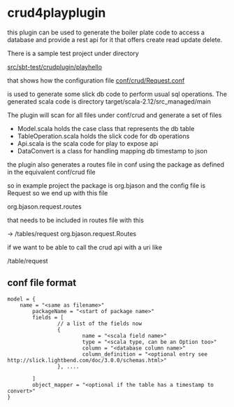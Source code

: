 # crud4playplugin

this plugin can be used to generate the boiler plate code to access a
database and provide a rest api for it that offers create read update delete.

There is a sample test project under directory

[src/sbt-test/crudplugin/playhello](src/sbt-test/crudplugin/playhello)

that shows how the configuration file
[conf/crud/Request.conf](conf/crud/Request.conf)

is used to generate some slick db code to perform usual sql operations.
The generated scala code is directory target/scala-2.12/src_managed/main

The plugin will scan for all files under conf/crud and generate a set of
files
* Model.scala holds the case class that represents the db table
* TableOperation.scala holds the slick code for db operations
* Api.scala is the scala code for play to expose api
* DataConvert is a class for handling mapping db timestamp to json

the plugin also generates a routes file in conf using the package as
defined in the equivalent conf/crud file

so in example project the package is org.bjason and the config file is Request so
we end up with this file

org.bjason.request.routes

that needs to be included in routes file with this

-> /tables/request org.bjason.request.Routes

if we want to be able to call the crud api with a uri like

/table/request

## conf file format
```
model = {
    name = "<same as filename>"
        packageName = "<start of package name>"
        fields = [
                // a list of the fields now
                {
                        name = "<scala field name>"
                        type = "<scala type, can be an Option too>"
                        column = "<database column name>"
                        column_definition = "<optional entry see http://slick.lightbend.com/doc/3.0.0/schemas.html>"
                }, ....

        ]
        object_mapper = "<optional if the table has a timestamp to convert>"
}
```
